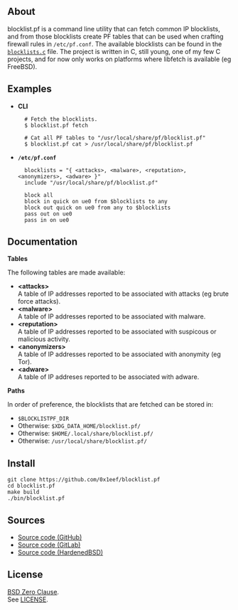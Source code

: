 ## About

blocklist.pf is a command line utility that can fetch common IP
blocklists, and from those blocklists create PF tables that can
be used when crafting firewall rules in `/etc/pf.conf`.
The available blocklists can be found in the
[`blocklists.c`](/src/blocklists.c)
file. The project is written in C, still young, one of my few C
projects, and for now only works on platforms where libfetch is
available (eg FreeBSD).

## Examples

* **CLI**

        # Fetch the blocklists.
        $ blocklist.pf fetch

        # Cat all PF tables to "/usr/local/share/pf/blocklist.pf"
        $ blocklist.pf cat > /usr/local/share/pf/blocklist.pf

* **`/etc/pf.conf`**

        blocklists = "{ <attacks>, <malware>, <reputation>, <anonymizers>, <adware> }"
        include "/usr/local/share/pf/blocklist.pf"

        block all
        block in quick on ue0 from $blocklists to any
        block out quick on ue0 from any to $blocklists
        pass out on ue0
        pass in on ue0

## Documentation

**Tables**

The following tables are made available:

* __&lt;attacks&gt;__ <br>
  A table of IP addresses reported to be associated with attacks (eg brute force attacks).
* __&lt;malware&gt;__ <br>
  A table of IP addresses reported to be associated with malware.
* __&lt;reputation&gt;__ <br>
  A table of IP addresses reported to be associated with suspicous or malicious activity.
* __&lt;anonymizers&gt;__ <br>
  A table of IP addresses reported to be associated with anonymity (eg Tor).
* __&lt;adware&gt;__ <br>
  A table of IP addreses reported to be associated with adware.

**Paths**

In order of preference, the blocklists that are fetched can be stored in:

* `$BLOCKLISTPF_DIR`
* Otherwise: `$XDG_DATA_HOME/blocklist.pf/`
* Otherwise: `$HOME/.local/share/blocklist.pf/`
* Otherwise: `/usr/local/share/blocklist.pf/`

## Install

    git clone https://github.com/0x1eef/blocklist.pf
    cd blocklist.pf
    make build
    ./bin/blocklist.pf

## Sources

* [Source code (GitHub)](https://github.com/0x1eef/blocklist.pf#readme)
* [Source code (GitLab)](https://gitlab.com/0x1eef/blocklist.pf#about)
* [Source code (HardenedBSD)](https://git.hardenedbsd.org/0x1eef/blocklist.pf#about)

## License

[BSD Zero Clause](https://choosealicense.com/licenses/0bsd/).
<br>
See [LICENSE](./LICENSE).

